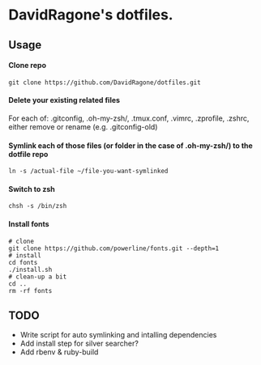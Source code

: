 # DavidRagone's dotfiles.

## Usage
#### Clone repo

```git clone https://github.com/DavidRagone/dotfiles.git```

#### Delete your existing related files
For each of: .gitconfig, .oh-my-zsh/, .tmux.conf, .vimrc, .zprofile, .zshrc, either remove or rename (e.g. .gitconfig-old)

#### Symlink each of those files (or folder in the case of .oh-my-zsh/) to the dotfile repo
```ln -s /actual-file ~/file-you-want-symlinked```

#### Switch to zsh
`chsh -s /bin/zsh`

#### Install fonts
```
# clone
git clone https://github.com/powerline/fonts.git --depth=1
# install
cd fonts
./install.sh
# clean-up a bit
cd ..
rm -rf fonts
```

## TODO
* Write script for auto symlinking and intalling dependencies
* Add install step for silver searcher?
* Add rbenv & ruby-build
